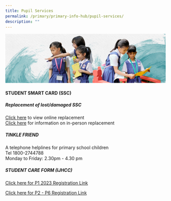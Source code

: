 ```yaml
---
title: Pupil Services
permalink: /primary/primary-info-hub/pupil-services/
description: ""
---
```

![](/images/01%20Banner%20Photos/info-hub.jpg)
<h4><strong>STUDENT SMART CARD (SSC)</strong></h4>

	
##### Replacement of lost/damaged SSC

[Click here](https://www.transitlink.com.sg/eservice/econcession/app_form1.php?app_type=2)  to view online replacement<br>[Click here](https://www.transitlink.com.sg/concession-cards/?tab=pills-card-replacement-tab)  for information on in-person replacement

##### TINKLE FRIEND
A telephone helplines for primary school children<br>
Tel  1800-2744788 <br>
Monday to Friday: 2.30pm - 4.30 pm



##### STUDENT CARE FORM (IJHCC)

[Click here for P1 2023 Registration Link](https://docs.google.com/forms/d/1-xyEOkqdAcEggxzHaJnlyuE1DYizKQ8ufQXdb1JohHY/closedform)
<br>


[Click here for P2 - P6 Registration Link](https://docs.google.com/forms/d/1-xyEOkqdAcEggxzHaJnlyuE1DYizKQ8ufQXdb1JohHY/closedform)